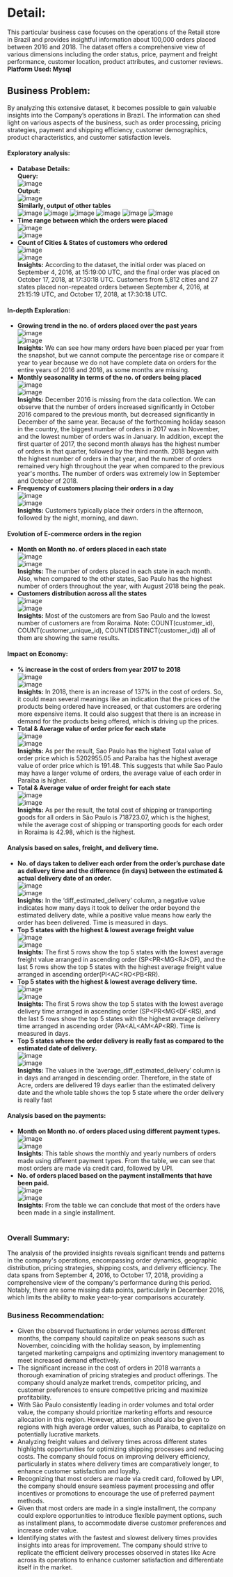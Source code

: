 # Detail:
This particular business case focuses on the operations of the Retail store in Brazil and provides insightful information about 100,000 orders placed between 2016 and 2018. The dataset offers a comprehensive view of various dimensions including the order status, price, payment and freight performance, customer location, product attributes, and customer reviews.<br>
**Platform Used: Mysql**

## Business Problem:
By analyzing this extensive dataset, it becomes possible to gain valuable insights into the Company’s operations in Brazil. The information can shed light on various aspects of the business, such as order processing, pricing strategies, payment and shipping efficiency, customer demographics, product characteristics, and customer satisfaction levels.<br>

#### Exploratory analysis:<br>
- **Database Details:** <br>
**Query:**<br>
![image](https://github.com/IshanSarkar/Portfolio/assets/160044904/07bd3088-4175-4625-9221-b233f0041cb7)<br>
**Output:**<br>
![image](https://github.com/IshanSarkar/Portfolio/assets/160044904/72d5283d-dfd6-4cfd-b1cf-62635d5ac2c9)<br>
**Similarly, output of other tables**<br>
![image](https://github.com/IshanSarkar/Portfolio/assets/160044904/baf0afae-6562-4a65-814f-30bc53a6f680)    ![image](https://github.com/IshanSarkar/Portfolio/assets/160044904/c048ea9c-50e0-4a57-9330-4b6db06eaa69)    ![image](https://github.com/IshanSarkar/Portfolio/assets/160044904/ad6784df-deae-4a2c-b68d-ee07b39ef74f)    ![image](https://github.com/IshanSarkar/Portfolio/assets/160044904/3f0e403a-2e64-4865-9035-281606a4b2f4)     ![image](https://github.com/IshanSarkar/Portfolio/assets/160044904/b22fdd75-b060-44a3-8c8e-0ae3c7af6972)    ![image](https://github.com/IshanSarkar/Portfolio/assets/160044904/bf676bda-cf17-4838-be77-4aff1221c25f)<br>
- **Time range between which the orders were placed** <br>
  ![image](https://github.com/IshanSarkar/Portfolio/assets/160044904/17ab861c-aae2-4791-b70a-c850f16a4ccd)<br>
  ![image](https://github.com/IshanSarkar/Portfolio/assets/160044904/d1400bd6-b88a-4293-b3e9-65291c78cb1b)<br>
- **Count of Cities & States of customers who ordered** <br>
  ![image](https://github.com/IshanSarkar/Portfolio/assets/160044904/245325fc-dc5b-424e-9c10-ae89d5a6fb26)<br>
  ![image](https://github.com/IshanSarkar/Retail-Corporation-Data-Analysis/assets/160044904/f3e2be90-d3a6-45e4-9616-c11f72136596)<br>
**Insights:** According to the dataset, the initial order was placed on September 4, 2016, at 15:19:00 UTC, and the final order was placed on October 17, 2018, at 17:30:18 UTC. Customers from 5,812 cities and 27 states placed non-repeated orders between September 4, 2016, at 21:15:19 UTC, and October 17, 2018, at 17:30:18 UTC.<br>
#### In-depth Exploration:<br>
- **Growing trend in the no. of orders placed over the past years** <br>
  ![image](https://github.com/IshanSarkar/Portfolio/assets/160044904/dca3cdfb-3c62-4a59-9340-af85f4c0dfa2)<br>
  ![image](https://github.com/IshanSarkar/Portfolio/assets/160044904/33b7ce3c-f77e-4955-b911-42547827cf5f)<br>
**Insights:** We can see how many orders have been placed per year from the snapshot, but we cannot compute the percentage rise or compare it year to year because we do not have complete data on orders for the entire years of 2016 and 2018, as some months are missing.
-  **Monthly seasonality in terms of the no. of orders being placed** <br>
  ![image](https://github.com/IshanSarkar/Portfolio/assets/160044904/092ca751-6f4f-417b-a4f8-0fb4d280a24b)<br>
  ![image](https://github.com/IshanSarkar/Portfolio/assets/160044904/5131e10d-06ae-4143-85df-ab41eba7095e)<br>
**Insights:** December 2016 is missing from the data collection. We can observe that the number of orders increased significantly in October 2016 compared to the previous month, but decreased significantly in December of the same year. Because of the forthcoming holiday season in the country, the biggest number of orders in 2017 was in November, and the lowest number of orders was in January. In addition, except the first quarter of 2017, the second month always has the highest number of orders in that quarter, followed by the third month. 2018 began with the highest number of orders in that year, and the number of orders remained very high throughout the year when compared to the previous year's months. The number of orders was extremely low in September and October of 2018.<br>
- **Frequency of customers placing their orders in a day** <br>
  ![image](https://github.com/IshanSarkar/Portfolio/assets/160044904/8c674ba5-b357-4f54-8002-024973720453)<br>
  ![image](https://github.com/IshanSarkar/Portfolio/assets/160044904/20d8bf3a-3251-48a2-b319-72a946a9e4cf)<br>
**Insights:** Customers typically place their orders in the afternoon, followed by the night, morning, and dawn.<br>
#### Evolution of E-commerce orders in the region<br>
- **Month on Month no. of orders placed in each state** <br>
  ![image](https://github.com/IshanSarkar/Portfolio/assets/160044904/79232531-a135-4626-bce9-ddb32d9815e2)<br>
  ![image](https://github.com/IshanSarkar/Portfolio/assets/160044904/566cb611-d2c6-4e3f-891a-8f2ef8dab750)<br>
**Insights:**  The number of orders placed in each state in each month. Also, when compared to the other states, Sao Paulo has the highest number of orders throughout the year, with August 2018 being the peak.<br>
- **Customers distribution across all the states** <br>
  ![image](https://github.com/IshanSarkar/Portfolio/assets/160044904/6e3a8fd1-3e7a-447e-8861-9d485f888c78)<br>
  ![image](https://github.com/IshanSarkar/Portfolio/assets/160044904/cba8fa75-0b65-4781-9779-ddba5d1883f4)<br>
**Insights:** Most of the customers are from Sao Paulo and the lowest number of customers are from Roraima. Note: COUNT(customer_id), COUNT(customer_unique_id), COUNT(DISTINCT(customer_id)) all of them are showing the same results.<br>
#### Impact on Economy:<br>
- **% increase in the cost of orders from year 2017 to 2018** <br>
  ![image](https://github.com/IshanSarkar/Portfolio/assets/160044904/dbaed51a-d20b-4821-8e1a-1b83447fe44e)<br>
  ![image](https://github.com/IshanSarkar/Portfolio/assets/160044904/2c2ccf03-4a6a-452c-8def-de3910371d9d)<br>
**Insights:** In 2018, there is an increase of 137% in the cost of orders. So, it could mean several meanings like an indication that the prices of the products being ordered have increased, or that customers are ordering more expensive items. It could also suggest that there is an increase in demand for the products being offered, which is driving up the prices.<br> 
- **Total & Average value of order price for each state** <br>
  ![image](https://github.com/IshanSarkar/Portfolio/assets/160044904/974e2c2e-5742-4c59-8d4b-92ac9fecd7b6)<br>
  ![image](https://github.com/IshanSarkar/Portfolio/assets/160044904/6c7ba1d2-ddec-4cde-b002-4af6d017da4b)<br>
**Insights:** As per the result, Sao Paulo has the highest Total value of order price which is 5202955.05 and Paraiba has the highest average value of order price which is 191.48. This suggests that while Sao Paulo may have a larger volume of orders, the average value of each order in Paraiba is higher.<br>
- **Total & Average value of order freight for each state** <br>
  ![image](https://github.com/IshanSarkar/Portfolio/assets/160044904/9625615a-a7af-4244-b0d3-419da83588b3)<br>
  ![image](https://github.com/IshanSarkar/Portfolio/assets/160044904/b51708ae-8cdf-4cad-b4d9-cbe697703fd9)<br>
**Insights:** As per the result, the total cost of shipping or transporting goods for all orders in São Paulo is 718723.07, which is the highest, while the average cost of shipping or transporting goods for each order in Roraima is 42.98, which is the highest.<br>
#### Analysis based on sales, freight, and delivery time.<br>
- **No. of days taken to deliver each order from the order’s purchase date as delivery time and the difference (in days) between the estimated & actual delivery date of an order.** <br>
  ![image](https://github.com/IshanSarkar/Portfolio/assets/160044904/9ac77baa-9cab-4660-8e91-dae42a110217)<br>
  ![image](https://github.com/IshanSarkar/Portfolio/assets/160044904/fd06d2de-7d07-4ff9-85ae-16a6683b26a3)<br>
**Insights:** In the ‘diff_estimated_delivery’ column, a negative value indicates how many days it took to deliver the order beyond the estimated delivery date, while a positive value means how early the order has been delivered. Time is measured in days.<br>
- **Top 5 states with the highest & lowest average freight value** <br>
  ![image](https://github.com/IshanSarkar/Portfolio/assets/160044904/c68a0e47-4826-49c1-9563-c6b15e346e2f)<br>
  ![image](https://github.com/IshanSarkar/Portfolio/assets/160044904/6b844ad0-92e8-422e-b989-a871011ec747)<br>
**Insights:** The first 5 rows show the top 5 states with the lowest average freight value arranged in ascending order (SP<PR<MG<RJ<DF), and the last 5 rows show the top 5 states with the highest average freight value arranged in ascending order(PI<AC<RO<PB<RR).<br>
- **Top 5 states with the highest & lowest average delivery time.** <br>
  ![image](https://github.com/IshanSarkar/Portfolio/assets/160044904/019427eb-a40c-4eaa-ba8d-95478b4ce863)<br>
  ![image](https://github.com/IshanSarkar/Portfolio/assets/160044904/5a9837cf-18ee-4bb9-9592-f06b58d73fea)<br>
**Insights:** The first 5 rows show the top 5 states with the lowest average delivery time arranged in ascending order (SP<PR<MG<DF<RS), and the last 5 rows show the top 5 states with the highest average delivery time arranged in ascending order (PA<AL<AM<AP<RR). Time is measured in days.<br>
- **Top 5 states where the order delivery is really fast as compared to the estimated date of delivery.** <br>
  ![image](https://github.com/IshanSarkar/Portfolio/assets/160044904/4fb98912-affb-4b92-a84d-fecf87f33ce0)<br>
  ![image](https://github.com/IshanSarkar/Portfolio/assets/160044904/fe18ce18-15ad-4ec4-8c04-1fedb790a10a)<br>
**Insights:** The values in the ‘average_diff_estimated_delivery’ column is in days and arranged in descending order. Therefore, in the state of Acre, orders are delivered 19 days earlier than the estimated delivery date and the whole table shows the top 5 state where the order delivery is really fast<br>
#### Analysis based on the payments:<br>
- **Month on Month no. of orders placed using different payment types.** <br>
  ![image](https://github.com/IshanSarkar/Portfolio/assets/160044904/9dcae54c-fe5d-4f5c-845e-5fba07722d36)<br>
  ![image](https://github.com/IshanSarkar/Portfolio/assets/160044904/cdf3ba8c-7b80-4ad5-9a72-48f656cb7f70)<br>
**Insights:** This table shows the monthly and yearly numbers of orders made using different payment types. From the table, we can see that most orders are made via credit card, followed by UPI.<br> 
- **No. of orders placed based on the payment installments that have been paid.** <br>
  ![image](https://github.com/IshanSarkar/Portfolio/assets/160044904/f9e32433-94ea-4b6c-89c4-1c5345409ba7)<br>
  ![image](https://github.com/IshanSarkar/Portfolio/assets/160044904/a8d72b14-7ac0-4a24-a162-31c406240665)<br>
**Insights:** From the table we can conclude that most of the orders have been made in a single installment.<br><br>
### Overall Summary:<br>
The analysis of the provided insights reveals significant trends and patterns in the company's operations, encompassing order dynamics, geographic distribution, pricing strategies, shipping costs, and delivery efficiency. The data spans from September 4, 2016, to October 17, 2018, providing a comprehensive view of the company's performance during this period. Notably, there are some missing data points, particularly in December 2016, which limits the ability to make year-to-year comparisons accurately.<br>

### Business Recommendation:
- Given the observed fluctuations in order volumes across different months, the company should capitalize on peak seasons such as November, coinciding with the holiday season, by implementing targeted marketing campaigns and optimizing inventory management to meet increased demand effectively.
- The significant increase in the cost of orders in 2018 warrants a thorough examination of pricing strategies and product offerings. The company should analyze market trends, competitor pricing, and customer preferences to ensure competitive pricing and maximize profitability.
- With São Paulo consistently leading in order volumes and total order value, the company should prioritize marketing efforts and resource allocation in this region. However, attention should also be given to regions with high average order values, such as Paraíba, to capitalize on potentially lucrative markets.
- Analyzing freight values and delivery times across different states highlights opportunities for optimizing shipping processes and reducing costs. The company should focus on improving delivery efficiency, particularly in states where delivery times are comparatively longer, to enhance customer satisfaction and loyalty.
- Recognizing that most orders are made via credit card, followed by UPI, the company should ensure seamless payment processing and offer incentives or promotions to encourage the use of preferred payment methods.
- Given that most orders are made in a single installment, the company could explore opportunities to introduce flexible payment options, such as installment plans, to accommodate diverse customer preferences and increase order value.
- Identifying states with the fastest and slowest delivery times provides insights into areas for improvement. The company should strive to replicate the efficient delivery processes observed in states like Acre across its operations to enhance customer satisfaction and differentiate itself in the market.










